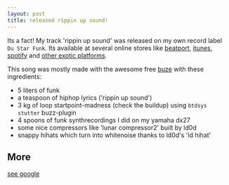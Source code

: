 ```yaml
---
layout: post
title: released rippin up sound!
---
```


Its a fact!
My track 'rippin up sound' was released on my own record label `Du Star Funk`.
Its available at several online stores like [beatport](https://pro.beatport.com/track/rippin-up-sound-extended-version/6988160), [itunes](https://itunes.apple.com/us/album/rippin-up-sound-single/id1023600905), [spotify](https://play.spotify.com/artist/2y18VA8obpZTu6P3psRBIr?play=true&utm_source=open.spotify.com&utm_medium=open) and [other exotic platforms](http://www.amazon.co.jp/Rippin-up-Sound-Leon-Star/dp/B012UVWSHE).

This song was mostly made with the awesome free [buze](http://batman.no/buze) with these ingredients:

* 5 liters of funk
* a teaspoon of hiphop lyrics ('rippin up sound')
* 3 kg of loop startpoint-madness (check the buildup) using `btdsys stutter` buzz-plugin 
* 4 spoons of funk synthrecordings I did on my yamaha dx27
* some nice compressors like 'lunar compressor2' built by ld0d
* snappy hihats which turn into whitenoise thanks to ld0d's 'ld hihat'

## More 

[see google](https://www.google.hu/?gfe_rd=cr&ei=oqnPVcjsL42u8wea2K-YCQ&gws_rd=ssl#q=%22Leon+Du+Star%22+%2B%22rippin+up+sound%22)
